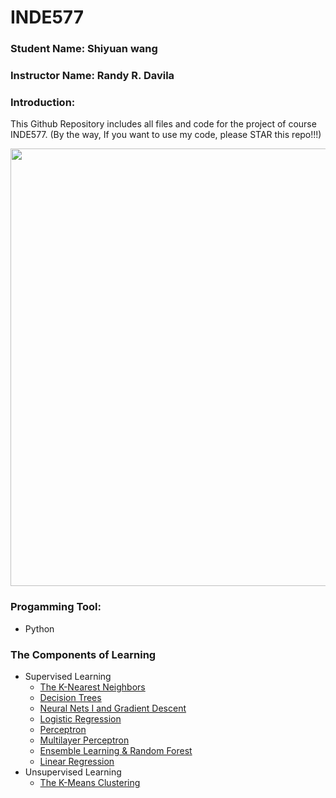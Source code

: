 # INDE577
### Student Name: Shiyuan wang 
### Instructor Name: Randy R. Davila
### Introduction: 
This Github Repository includes all files and code for the project of course INDE577. (By the way, If you want to use my code, please STAR this repo!!!)

<img src="https://datasciencedojo.com/wp-content/uploads/Mlchart3.jpg" width="1000" height="700">



### Progamming Tool: 
 + Python

### The Components of Learning

+ Supervised Learning
  + [The K-Nearest Neighbors](https://github.com/bamboohorseking/INDE577/tree/main/Supervised-Learning/K-Nearest-Neighbors)
  + [Decision Trees](https://github.com/bamboohorseking/INDE577/tree/main/Supervised-Learning/Decision_Tree)
  + [Neural Nets I and Gradient Descent](https://github.com/bamboohorseking/INDE577/tree/main/Supervised-Learning/Gradient_Descent%26Neural_Network)
  + [Logistic Regression](https://github.com/bamboohorseking/INDE577/tree/main/Supervised-Learning/Logistic_Regression)
  + [Perceptron](https://github.com/bamboohorseking/INDE577/tree/main/Supervised-Learning/Perceptron)
  + [Multilayer Perceptron](https://github.com/bamboohorseking/INDE577/tree/main/Supervised-Learning/Multilayer_Perceptron)
  + [Ensemble Learning & Random Forest](https://github.com/bamboohorseking/INDE577/tree/main/Supervised-Learning/Ensemble_Learning%26Random_Forest)
  + [Linear Regression](https://github.com/bamboohorseking/INDE577/tree/main/Supervised-Learning/Linear_Regression)
+ Unsupervised Learning
  + [The K-Means Clustering](https://github.com/bamboohorseking/INDE577/tree/main/Unsupervised-Learning/K_Means_Clustering)



